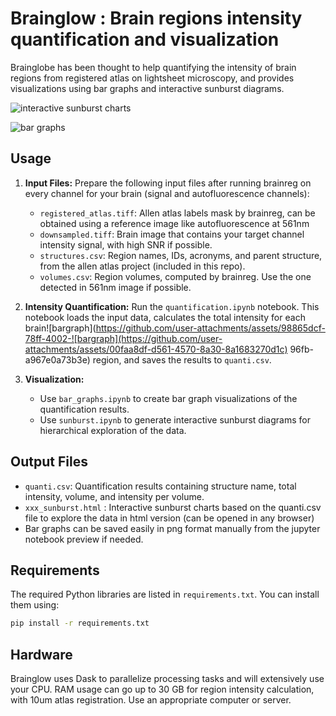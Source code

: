 # Brainglow : Brain regions intensity quantification and visualization

Brainglobe has been thought to help quantifying the intensity of brain regions from registered atlas on lightsheet microscopy, and provides visualizations using bar graphs and interactive sunburst diagrams.

![interactive sunburst charts](https://github.com/user-attachments/assets/ea4d10c8-181a-4e11-b631-c507b9d04040)

![bar graphs](https://github.com/user-attachments/assets/9c5ff741-5864-4634-b111-8d2c86700369)

## Usage

1. **Input Files:** Prepare the following input files after running brainreg on every channel for your brain (signal and autofluorescence channels):
    - `registered_atlas.tiff`: Allen atlas labels mask by brainreg, can be obtained using a reference image like autofluorescence at 561nm
    - `downsampled.tiff`: Brain image that contains your target channel intensity signal, with high SNR if possible.
    - `structures.csv`: Region names, IDs, acronyms, and parent structure, from the allen atlas project (included in this repo).
    - `volumes.csv`: Region volumes, computed by brainreg. Use the one detected in 561nm image if possible.

2. **Intensity Quantification:** Run the `quantification.ipynb` notebook. This notebook loads the input data, calculates the total intensity for each brain![bargraph](https://github.com/user-attachments/assets/98865dcf-78ff-4002-![bargraph](https://github.com/user-attachments/assets/00faa8df-d561-4570-8a30-8a1683270d1c)
96fb-a967e0a73b3e)
 region, and saves the results to `quanti.csv`.

3. **Visualization:**
    - Use `bar_graphs.ipynb` to create bar graph visualizations of the quantification results.
    - Use `sunburst.ipynb` to generate interactive sunburst diagrams for hierarchical exploration of the data.

## Output Files

- `quanti.csv`: Quantification results containing structure name, total intensity, volume, and intensity per volume.
- `xxx_sunburst.html` : Interactive sunburst charts based on the quanti.csv file to explore the data in html version (can be opened in any browser)
- Bar graphs can be saved easily in png format manually from the jupyter notebook preview if needed.

## Requirements

The required Python libraries are listed in `requirements.txt`. You can install them using:

```bash
pip install -r requirements.txt
```

## Hardware

Brainglow uses Dask to parallelize processing tasks and will extensively use your CPU. RAM usage can go up to 30 GB for region intensity calculation, with 10um atlas registration. Use an appropriate computer or server.
